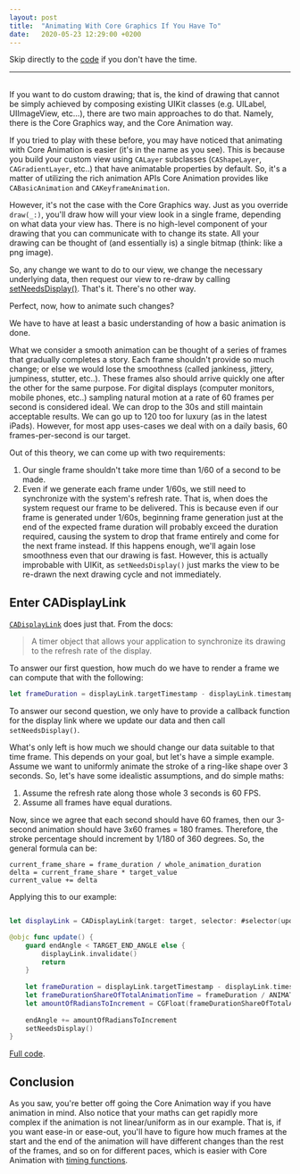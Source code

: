 ```yaml
---
layout: post
title:  "Animating With Core Graphics If You Have To"
date:   2020-05-23 12:29:00 +0200
---
```


Skip directly to the [code](https://github.com/ahmedk92/AnimationTechniques) if you don't have the time.

___
<br/>
If you want to do custom drawing; that is, the kind of drawing that cannot be simply achieved by composing existing UIKit classes (e.g. UILabel, UIImageView, etc...), there are two main approaches to do that. Namely, there is the Core Graphics way, and the Core Animation way.

If you tried to play with these before, you may have noticed that animating with Core Animation is easier (it's in the name as you see). This is because you build your custom view using `CALayer` subclasses (`CAShapeLayer`, `CAGradientLayer`, etc..) that have animatable properties by default.
So, it's a matter of utilizing the rich animation APIs Core Animation provides like `CABasicAnimation` and `CAKeyframeAnimation`.

However, it's not the case with the Core Graphics way. 
Just as you override `draw(_:)`, you'll draw how will your view look in a single frame, depending on what data your view has. There is no high-level component of your drawing that you can communicate with to change its state. All your drawing can be thought of (and essentially is) a single bitmap (think: like a png image).

So, any change we want to do to our view, we change the necessary underlying data, then request our view to re-draw by calling [setNeedsDisplay()](https://developer.apple.com/documentation/uikit/uiview/1622437-setneedsdisplay). That's it. There's no other way.

Perfect, now, how to animate such changes?

We have to have at least a basic understanding of how a basic animation is done.

What we consider a smooth animation can be thought of a series of frames that gradually completes a story. Each frame shouldn't provide so much change; or else we would lose the smoothness (called jankiness, jittery, jumpiness, stutter, etc..). These frames also should arrive quickly one after the other for the same purpose.
For digital displays (computer monitors, mobile phones, etc..) sampling natural motion at a rate of 60 frames per second is considered ideal. We can drop to the 30s and still maintain acceptable results. We can go up to 120 too for luxury (as in the latest iPads). However, for most app uses-cases we deal with on a daily basis, 60 frames-per-second is our target.

Out of this theory, we can come up with two requirements:

1. Our single frame shouldn't take more time than 1/60 of a second to be made.
2. Even if we generate each frame under 1/60s, we still need to synchronize with the system's refresh rate. That is, when does the system request our frame to be delivered.
This is because even if our frame is generated under 1/60s, beginning frame generation just at the end of the expected frame duration will probably exceed the duration required, causing the system to drop that frame entirely and come for the next frame instead. If this happens enough, we'll again lose smoothness even that our drawing is fast. However, this is actually improbable with UIKit, as `setNeedsDisplay()` just marks the view to be re-drawn the next drawing cycle and not immediately.

## Enter CADisplayLink

[`CADisplayLink`](https://developer.apple.com/documentation/quartzcore/cadisplaylink) does just that. From the docs:

>A timer object that allows your application to synchronize its drawing to the refresh rate of the display.

To answer our first question, how much do we have to render a frame we can compute that with the following:

```swift
let frameDuration = displayLink.targetTimestamp - displayLink.timestamp
```

To answer our second question, we only have to provide a callback function for the display link where we update our data and then call `setNeedsDisplay()`.

What's only left is how much we should change our data suitable to that time frame.
This depends on your goal, but let's have a simple example. 
Assume we want to uniformly animate the stroke of a ring-like shape over 3 seconds.
So, let's have some idealistic assumptions, and do simple maths:

1. Assume the refresh rate along those whole 3 seconds is 60 FPS.
2. Assume all frames have equal durations.

Now, since we agree that each second should have 60 frames, then our 3-second animation should have 3x60 frames = 180 frames.
Therefore, the stroke percentage should increment by 1/180 of 360 degrees.
So, the general formula can be: 

```
current_frame_share = frame_duration / whole_animation_duration
delta = current_frame_share * target_value
current_value += delta
```

Applying this to our example:

```swift

let displayLink = CADisplayLink(target: target, selector: #selector(update))

@objc func update() {
    guard endAngle < TARGET_END_ANGLE else {
        displayLink.invalidate()
        return
    }
    
    let frameDuration = displayLink.targetTimestamp - displayLink.timestamp
    let frameDurationShareOfTotalAnimationTime = frameDuration / ANIMATION_DURATION
    let amountOfRadiansToIncrement = CGFloat(frameDurationShareOfTotalAnimationTime) * TARGET_END_ANGLE
    
    endAngle += amountOfRadiansToIncrement
    setNeedsDisplay()
}
```

[Full code](https://github.com/ahmedk92/AnimationTechniques).

## Conclusion
As you saw, you're better off going the Core Animation way if you have animation in mind. Also notice that your maths can get rapidly more complex if the animation is not linear/uniform as in our example. That is, if you want ease-in or ease-out, you'll have to figure how much frames at the start and the end of the animation will have different changes than the rest of the frames, and so on for different paces, which is easier with Core Animation with [timing functions](https://developer.apple.com/documentation/quartzcore/camediatimingfunction).